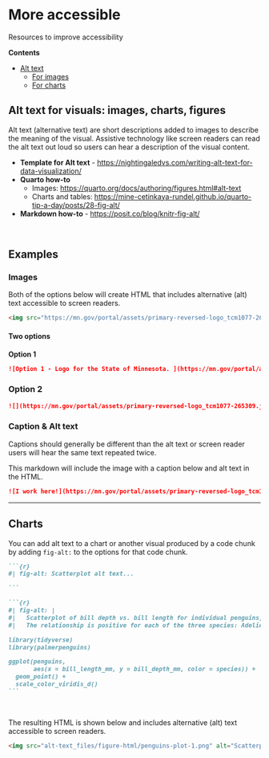 # More accessible

Resources to improve accessibility

**Contents**

- [Alt text](https://github.com/tidy-MN/More-accessible/blob/main/README.md#alt-text-for-visuals-images-charts-figures)
    - [For images](https://github.com/tidy-MN/More-accessible/blob/main/README.md#images)
    - [For charts](https://github.com/tidy-MN/More-accessible/blob/main/README.md#charts)

## Alt text for visuals: images, charts, figures

Alt text (alternative text) are short descriptions added to images to describe the meaning of the visual. Assistive technology like screen readers can read the alt text out loud so users can hear a description of the visual content.

- **Template for Alt text** - https://nightingaledvs.com/writing-alt-text-for-data-visualization/
- **Quarto how-to**
    - Images: https://quarto.org/docs/authoring/figures.html#alt-text
    - Charts and tables: https://mine-cetinkaya-rundel.github.io/quarto-tip-a-day/posts/28-fig-alt/
- **Markdown how-to** - https://posit.co/blog/knitr-fig-alt/

<br>

## Examples

### Images

Both of the options below will create HTML that includes alternative (alt) text accessible to screen readers.

```html
<img src="https://mn.gov/portal/assets/primary-reversed-logo_tcm1077-265309.jpg" alt="Logo for the State of Minnesota.">
```

#### Two options

**Option 1**

```markdown
![Option 1 - Logo for the State of Minnesota. ](https://mn.gov/portal/assets/primary-reversed-logo_tcm1077-265309.jpg)\`
```

### Option 2

```markdown
![](https://mn.gov/portal/assets/primary-reversed-logo_tcm1077-265309.jpg){fig-alt="Option 2 - Logo for the State of Minnesota."}
```

### Caption & Alt text

Captions should generally be different than the alt text or screen reader users will hear the same text repeated twice.

This markdown will include the image with a caption below and alt text in the HTML.

```markdown
![I work here!](https://mn.gov/portal/assets/primary-reversed-logo_tcm1077-265309.jpg){fig-alt="Logo for the State of Minnesota."}`
```

---  

## Charts

You can add alt text to a chart or another visual produced by a code chunk by adding  `fig-alt:` to the options for that code chunk.

```` markdown
```{r}
#| fig-alt: Scatterplot alt text...

```
````

```` markdown
```{r}
#| fig-alt: |
#|   Scatterplot of bill depth vs. bill length for individual penguins, colored by species.
#|   The relationship is positive for each of the three species: Adelie, Chinstrap, and Gentoo.  

library(tidyverse)
library(palmerpenguins)

ggplot(penguins, 
       aes(x = bill_length_mm, y = bill_depth_mm, color = species)) +
  geom_point() +
  scale_color_viridis_d()
```
````

<br>

The resulting HTML is shown below and includes alternative (alt) text accessible to screen readers.


```html
<img src="alt-text_files/figure-html/penguins-plot-1.png" alt="Scatterplot of bill depth vs. bill length for individual penguins, colored by species. The relationship is positive for each of the three species: Adelie, Chinstrap, and Gentoo.">
```


